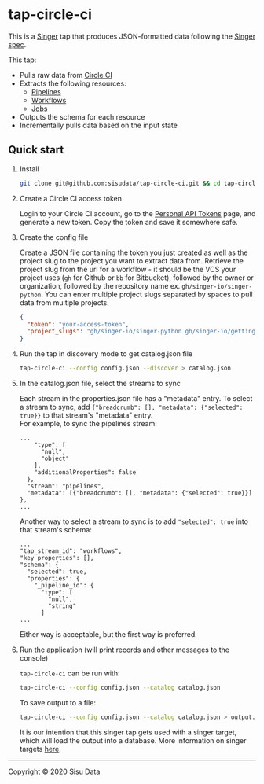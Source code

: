 # tap-circle-ci

This is a [Singer](https://singer.io) tap that produces JSON-formatted data
following the [Singer
spec](https://github.com/singer-io/getting-started/blob/master/SPEC.md).

This tap:

- Pulls raw data from [Circle CI](https://circleci.com/)
- Extracts the following resources:
  - [Pipelines](https://circleci.com/docs/api/v2/#get-all-pipelines)
  - [Workflows](https://circleci.com/docs/api/v2/#operation/listWorkflowsByPipelineId)
  - [Jobs](https://circleci.com/docs/api/v2/#operation/listWorkflowJobs)
- Outputs the schema for each resource
- Incrementally pulls data based on the input state


## Quick start

1. Install

    ```bash
    git clone git@github.com:sisudata/tap-circle-ci.git && cd tap-circle-ci && pip install -e .
    ```

2. Create a Circle CI access token

    Login to your Circle CI account, go to the
    [Personal API Tokens](https://circleci.com/account/api)
    page, and generate a new token. Copy the token and save it somewhere safe.

3. Create the config file

    Create a JSON file containing the token you just created as well as the project slug to the project you want to extract data from. Retrieve the project slug
    from the url for a workflow - it should be the VCS your project uses (`gh` for Github or `bb` for Bitbucket), followed by the owner or organization, followed by the repository name
    ex. `gh/singer-io/singer-python`. You can enter multiple project slugs separated by spaces to pull data from multiple projects.

    ```json
    {
      "token": "your-access-token",
      "project_slugs": "gh/singer-io/singer-python gh/singer-io/getting-started"
    }
    ```
4. Run the tap in discovery mode to get catalog.json file

    ```bash
    tap-circle-ci --config config.json --discover > catalog.json
    ```
5. In the catalog.json file, select the streams to sync

    Each stream in the properties.json file has a "metadata" entry.  To select a stream to sync, add
    `{"breadcrumb": [], "metadata": {"selected": true}}` to that stream's "metadata" entry.  
    For example, to sync the pipelines stream:
    ```
    ...
        "type": [
          "null",
          "object"
        ],
        "additionalProperties": false
      },
      "stream": "pipelines",
      "metadata": [{"breadcrumb": [], "metadata": {"selected": true}}]
    },
    ...
    ```
    Another way to select a stream to sync is to add `"selected": true` into that stream's schema:

    ```
    ...
    "tap_stream_id": "workflows",
    "key_properties": [],
    "schema": {
      "selected": true,
      "properties": {
        "_pipeline_id": {
          "type": [
            "null",
            "string"
          ]
    ...
    ```
    Either way is acceptable, but the first way is preferred.

6. Run the application (will print records and other messages to the console)

    `tap-circle-ci` can be run with:

    ```bash
    tap-circle-ci --config config.json --catalog catalog.json
    ```

    To save output to a file:
    ```bash
    tap-circle-ci --config config.json --catalog catalog.json > output.txt
    ```
    It is our intention that this singer tap gets used with a singer target, which will load the output into a database.
    More information on singer targets [here](https://github.com/singer-io/getting-started/blob/master/docs/RUNNING_AND_DEVELOPING.md#running-a-singer-tap-with-a-singer-target).
---

Copyright &copy; 2020 Sisu Data
